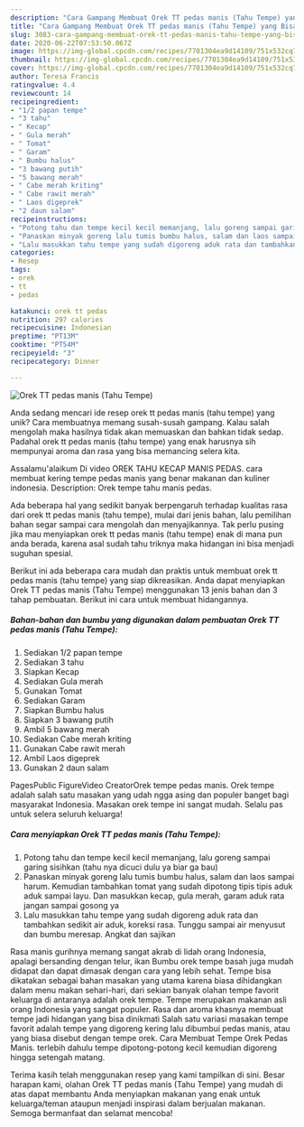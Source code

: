 ```yaml
---
description: "Cara Gampang Membuat Orek TT pedas manis (Tahu Tempe) yang Bisa Manjain Lidah"
title: "Cara Gampang Membuat Orek TT pedas manis (Tahu Tempe) yang Bisa Manjain Lidah"
slug: 3083-cara-gampang-membuat-orek-tt-pedas-manis-tahu-tempe-yang-bisa-manjain-lidah
date: 2020-06-22T07:53:50.067Z
image: https://img-global.cpcdn.com/recipes/7701304ea9d14109/751x532cq70/orek-tt-pedas-manis-tahu-tempe-foto-resep-utama.jpg
thumbnail: https://img-global.cpcdn.com/recipes/7701304ea9d14109/751x532cq70/orek-tt-pedas-manis-tahu-tempe-foto-resep-utama.jpg
cover: https://img-global.cpcdn.com/recipes/7701304ea9d14109/751x532cq70/orek-tt-pedas-manis-tahu-tempe-foto-resep-utama.jpg
author: Teresa Francis
ratingvalue: 4.4
reviewcount: 14
recipeingredient:
- "1/2 papan tempe"
- "3 tahu"
- " Kecap"
- " Gula merah"
- " Tomat"
- " Garam"
- " Bumbu halus"
- "3 bawang putih"
- "5 bawang merah"
- " Cabe merah kriting"
- " Cabe rawit merah"
- " Laos digeprek"
- "2 daun salam"
recipeinstructions:
- "Potong tahu dan tempe kecil kecil memanjang, lalu goreng sampai garing sisihkan (tahu nya dicuci dulu ya biar ga bau)"
- "Panaskan minyak goreng lalu tumis bumbu halus, salam dan laos sampai harum. Kemudian tambahkan tomat yang sudah dipotong tipis tipis aduk aduk sampai layu. Dan masukkan kecap, gula merah, garam aduk rata jangan sampai gosong ya"
- "Lalu masukkan tahu tempe yang sudah digoreng aduk rata dan tambahkan sedikit air aduk, koreksi rasa. Tunggu sampai air menyusut dan bumbu meresap. Angkat dan sajikan"
categories:
- Resep
tags:
- orek
- tt
- pedas

katakunci: orek tt pedas 
nutrition: 297 calories
recipecuisine: Indonesian
preptime: "PT13M"
cooktime: "PT54M"
recipeyield: "3"
recipecategory: Dinner

---
```



![Orek TT pedas manis (Tahu Tempe)](https://img-global.cpcdn.com/recipes/7701304ea9d14109/751x532cq70/orek-tt-pedas-manis-tahu-tempe-foto-resep-utama.jpg)

Anda sedang mencari ide resep orek tt pedas manis (tahu tempe) yang unik? Cara membuatnya memang susah-susah gampang. Kalau salah mengolah maka hasilnya tidak akan memuaskan dan bahkan tidak sedap. Padahal orek tt pedas manis (tahu tempe) yang enak harusnya sih mempunyai aroma dan rasa yang bisa memancing selera kita.

Assalamu&#39;alaikum Di video OREK TAHU KECAP MANIS PEDAS. cara membuat kering tempe pedas manis yang benar makanan dan kuliner indonesia. Description: Orek tempe tahu manis pedas.

Ada beberapa hal yang sedikit banyak berpengaruh terhadap kualitas rasa dari orek tt pedas manis (tahu tempe), mulai dari jenis bahan, lalu pemilihan bahan segar sampai cara mengolah dan menyajikannya. Tak perlu pusing jika mau menyiapkan orek tt pedas manis (tahu tempe) enak di mana pun anda berada, karena asal sudah tahu triknya maka hidangan ini bisa menjadi suguhan spesial.


Berikut ini ada beberapa cara mudah dan praktis untuk membuat orek tt pedas manis (tahu tempe) yang siap dikreasikan. Anda dapat menyiapkan Orek TT pedas manis (Tahu Tempe) menggunakan 13 jenis bahan dan 3 tahap pembuatan. Berikut ini cara untuk membuat hidangannya.

<!--inarticleads1-->

##### Bahan-bahan dan bumbu yang digunakan dalam pembuatan Orek TT pedas manis (Tahu Tempe):

1. Sediakan 1/2 papan tempe
1. Sediakan 3 tahu
1. Siapkan  Kecap
1. Sediakan  Gula merah
1. Gunakan  Tomat
1. Sediakan  Garam
1. Siapkan  Bumbu halus
1. Siapkan 3 bawang putih
1. Ambil 5 bawang merah
1. Sediakan  Cabe merah kriting
1. Gunakan  Cabe rawit merah
1. Ambil  Laos digeprek
1. Gunakan 2 daun salam


PagesPublic FigureVideo CreatorOrek tempe pedas manis. Orek tempe adalah salah satu masakan yang udah ngga asing dan populer banget bagi masyarakat Indonesia. Masakan orek tempe ini sangat mudah. Selalu pas untuk selera seluruh keluarga! 

<!--inarticleads2-->

##### Cara menyiapkan Orek TT pedas manis (Tahu Tempe):

1. Potong tahu dan tempe kecil kecil memanjang, lalu goreng sampai garing sisihkan (tahu nya dicuci dulu ya biar ga bau)
1. Panaskan minyak goreng lalu tumis bumbu halus, salam dan laos sampai harum. Kemudian tambahkan tomat yang sudah dipotong tipis tipis aduk aduk sampai layu. Dan masukkan kecap, gula merah, garam aduk rata jangan sampai gosong ya
1. Lalu masukkan tahu tempe yang sudah digoreng aduk rata dan tambahkan sedikit air aduk, koreksi rasa. Tunggu sampai air menyusut dan bumbu meresap. Angkat dan sajikan


Rasa manis gurihnya memang sangat akrab di lidah orang Indonesia, apalagi bersanding dengan telur, ikan Bumbu orek tempe basah juga mudah didapat dan dapat dimasak dengan cara yang lebih sehat. Tempe bisa dikatakan sebagai bahan masakan yang utama karena biasa dihidangkan dalam menu makan sehari-hari, dari sekian banyak olahan tempe favorit keluarga di antaranya adalah orek tempe. Tempe merupakan makanan asli orang Indonesia yang sangat populer. Rasa dan aroma khasnya membuat tempe jadi hidangan yang bisa dinikmati Salah satu variasi masakan tempe favorit adalah tempe yang digoreng kering lalu dibumbui pedas manis, atau yang biasa disebut dengan tempe orek. Cara Membuat Tempe Orek Pedas Manis. terlebih dahulu tempe dipotong-potong kecil kemudian digoreng hingga setengah matang. 

Terima kasih telah menggunakan resep yang kami tampilkan di sini. Besar harapan kami, olahan Orek TT pedas manis (Tahu Tempe) yang mudah di atas dapat membantu Anda menyiapkan makanan yang enak untuk keluarga/teman ataupun menjadi inspirasi dalam berjualan makanan. Semoga bermanfaat dan selamat mencoba!
